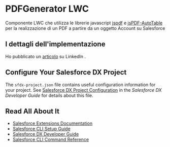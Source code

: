 # PDFGenerator LWC

Componente LWC che utilizza le librerie javascript [jspdf](https://www.npmjs.com/package/jspdf) e [jsPDF-AutoTable](https://github.com/simonbengtsson/jsPDF-AutoTable) per la realizzazione di un PDF a partire da un oggetto Account su Salesforce


## I dettagli dell'implementazione

Ho pubblicato un [articolo](https://developer.salesforce.com/tools/vscode/en/user-guide/development-models) su LinkedIn .

## Configure Your Salesforce DX Project

The `sfdx-project.json` file contains useful configuration information for your project. See [Salesforce DX Project Configuration](https://developer.salesforce.com/docs/atlas.en-us.sfdx_dev.meta/sfdx_dev/sfdx_dev_ws_config.htm) in the _Salesforce DX Developer Guide_ for details about this file.

## Read All About It

- [Salesforce Extensions Documentation](https://developer.salesforce.com/tools/vscode/)
- [Salesforce CLI Setup Guide](https://developer.salesforce.com/docs/atlas.en-us.sfdx_setup.meta/sfdx_setup/sfdx_setup_intro.htm)
- [Salesforce DX Developer Guide](https://developer.salesforce.com/docs/atlas.en-us.sfdx_dev.meta/sfdx_dev/sfdx_dev_intro.htm)
- [Salesforce CLI Command Reference](https://developer.salesforce.com/docs/atlas.en-us.sfdx_cli_reference.meta/sfdx_cli_reference/cli_reference.htm)
